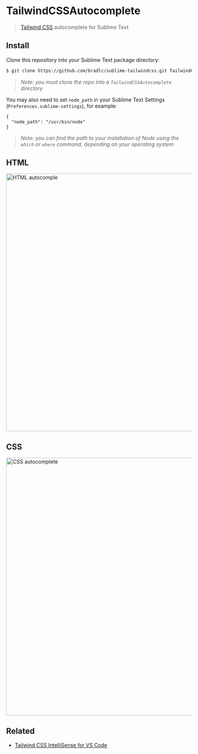 # TailwindCSSAutocomplete

> [Tailwind CSS](https://tailwindcss.com/) autocomplete for Sublime Text

## Install

Clone this repository into your Sublime Text package directory:

```bash
$ git clone https://github.com/bradlc/sublime-tailwindcss.git TailwindCSSAutocomplete
```

> _Note: you must clone the repo into a `TailwindCSSAutocomplete` directory_

You may also need to set `node_path` in your Sublime Text Settings (`Preferences.sublime-settings`), for example:

```
{
  "node_path": "/usr/bin/node"
}
```

> _Note: you can find the path to your installation of Node using the `which` or `where` command, depending on your operating system_

## HTML

<img src="https://raw.githubusercontent.com/bradlc/vscode-tailwindcss/master/img/sublime/html.gif" alt="HTML autocomple" width="700">

## CSS

<img src="https://raw.githubusercontent.com/bradlc/vscode-tailwindcss/master/img/sublime/css.gif" alt="CSS autocomplete" width="700">

## Related

- [Tailwind CSS IntelliSense for VS Code](https://marketplace.visualstudio.com/items?itemName=bradlc.vscode-tailwindcss)
